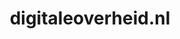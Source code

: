 ---
layout: post
title:  "digitaleoverheid.nl"
internal_url:  "/dutchgov/digitaleoverheid.nl.html"
subdomains_count: 5
all_subdomains_count: 8
urls_count: 4
ssl_rank: 0
http_rank: 46.25
url_link: /data/digitaleoverheid.nl/urls.txt
all_subdomains_link: /data/digitaleoverheid.nl/all_subdomains.txt
subdomains_link: /data/digitaleoverheid.nl/subdomains.txt
categories: dutchgov
---